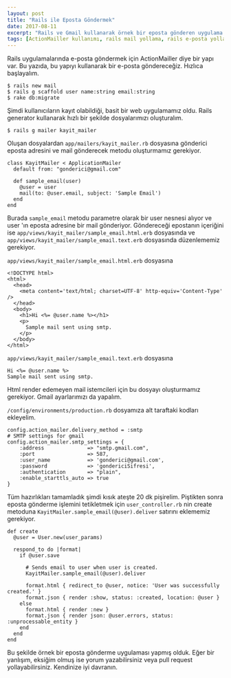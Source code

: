 ```yaml
---
layout: post
title: "Rails ile Eposta Göndermek"
date: 2017-08-11
excerpt: "Rails ve Gmail kullanarak örnek bir eposta gönderen uygulama yaptık."
tags: [ActionMailler kullanımı, rails mail yollama, rails e-posta yollama, ruby gmail ile posta yollamak]
---
```

Rails uygulamalarında e-posta göndermek için ActionMailler diye bir yapı var.  Bu yazıda, bu yapıyı kullanarak bir e-posta göndereceğiz. Hızlıca başlayalım. 

    $ rails new mail
    $ rails g scaffold user name:string email:string
    $ rake db:migrate 

Şimdi kullanıcıların kayıt olabildiği, basit bir web uygulamamız oldu. Rails generator kullanarak hızlı bir şekilde dosyalarımızı oluşturalım.

    $ rails g mailer kayit_mailer

Oluşan dosyalardan `app/mailers/kayit_mailer.rb` dosyasına gönderici eposta adresini ve mail gönderecek metodu oluşturmamız gerekiyor. 
```rails
class KayitMailer < ApplicationMailer
  default from: "gonderici@gmail.com"

  def sample_email(user)
    @user = user
    mail(to: @user.email, subject: 'Sample Email')
  end
end
```
Burada `sample_email` metodu parametre olarak bir user nesnesi alıyor ve user 'ın eposta adresine bir mail gönderiyor. Göndereceği epostanın içeriğini ise `app/views/kayit_mailer/sample_email.html.erb` dosyasında ve `app/views/kayit_mailer/sample_email.text.erb` dosyasında düzenlememiz gerekiyor.

`app/views/kayit_mailer/sample_email.html.erb`  dosyasına 
```erb
<!DOCTYPE html>
<html>
  <head>
    <meta content='text/html; charset=UTF-8' http-equiv='Content-Type' />
  </head>
  <body>
    <h1>Hi <%= @user.name %></h1>
    <p>
      Sample mail sent using smtp.
    </p>
  </body>
</html>
```

`app/views/kayit_mailer/sample_email.text.erb`  dosyasına 
```erb
Hi <%= @user.name %>
Sample mail sent using smtp.
```
Html render edemeyen mail istemcileri için bu dosyayı oluşturmamız gerekiyor.  Gmail ayarlarımızı da yapalım.

`/config/environments/production.rb` dosyamıza alt taraftaki kodları ekleyelim.

```rails
config.action_mailer.delivery_method = :smtp
# SMTP settings for gmail
config.action_mailer.smtp_settings = {
	:address              => "smtp.gmail.com",
	:port                 => 587,
	:user_name            => 'gonderici@gmail.com',
	:password             => 'gondericiSifresi',
	:authentication       => "plain",
	:enable_starttls_auto => true
}
```
Tüm hazırlıkları tamamladık şimdi kısık ateşte 20 dk pişirelim. Piştikten sonra eposta gönderme işlemini tetikletmek için `user_controller.rb` nin create metoduna `KayitMailer.sample_email(@user).deliver` satırını eklememiz gerekiyor. 
```rails 
def create
  @user = User.new(user_params)

  respond_to do |format|
    if @user.save

      # Sends email to user when user is created.
      KayitMailer.sample_email(@user).deliver

      format.html { redirect_to @user, notice: 'User was successfully created.' }
      format.json { render :show, status: :created, location: @user }
    else
      format.html { render :new }
      format.json { render json: @user.errors, status: :unprocessable_entity }
    end
  end
end
```

Bu şekilde örnek bir eposta gönderme uygulaması yapmış olduk. Eğer bir yanlışım, eksiğim olmuş ise yorum yazabilirsiniz veya pull request yollayabilirsiniz. Kendinize iyi davranın.
